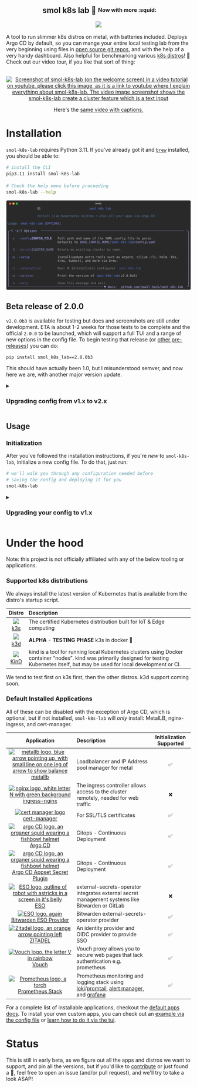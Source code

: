 <h2 align="center">
  <img
    src="https://raw.githubusercontent.com/catppuccin/catppuccin/main/assets/misc/transparent.png"
    height="30"
    width="0px"
  />
smol k8s lab 🧸 <sup><sub>Now with more :squid:</sub></sup>
</h2>

<p align="center">
  <a href="https://github.com/jessebot/smol-k8s-lab/releases">
    <img src="https://img.shields.io/github/v/release/jessebot/smol-k8s-lab?style=plastic&labelColor=484848&color=3CA324&logo=GitHub&logoColor=white">
  </a>
</p>

A tool to run slimmer k8s distros on metal, with batteries included. Deploys Argo CD by default, so you can mange your entire local testing lab from the very beginning using files in [open source git repos](), and with the help of a very handy dashboard. Also helpful for benchmarking various [k8s distros](#supported-k8s-distributions)! 💙 Check out our video tour, if you like that sort of thing:<br></br>

<p align="center">
  <a href="https://www.youtube.com/watch?v=UdOQM9n5hyU&t=0s">
    <img width="800" alt="Screenshot of smol-k8s-lab (on the welcome screen) in a video tutorial on youtube. please click this image, as it is a link to youtube where I explain everything about smol-k8s-lab. The video image screenshot shows the smol-k8s-lab create a cluster feature which is a text input" src="https://github.com/small-hack/smol-k8s-lab/assets/2389292/ee0ca93b-628e-495f-83ab-70aa9eb52295">
  </a>
</p>
<p align="center">
Here's the <a href="https://youtu.be/2E9DVJpv440?feature=shared">same video with captions.</a>
</p>


# Installation
`smol-k8s-lab` requires Python 3.11. If you've already got it and [`brew`] installed, you should be able to:

```bash
# install the CLI
pip3.11 install smol-k8s-lab

# Check the help menu before proceeding
smol-k8s-lab --help
```

<p align="center">
  <a href="https://raw.githubusercontent.com/jessebot/smol-k8s-lab/main/docs/assets/images/screenshots/help_text.svg">
      <img src="./docs/assets/images/screenshots/help_text.svg" alt="Output of smol-k8s-lab --help after cloning the directory and installing the prerequisites.">
  </a>
</p>


## Beta release of 2.0.0

`v2.0.0b3` is available for testing but docs and screenshots are still under development. ETA is about 1-2 weeks for those tests to be complete and the official `2.0.0` to be launched, which will support a full TUI and a range of new options in the config file. To begin testing that release (or [other pre-releases](https://pypi.org/project/smol_k8s_lab/2.0.0b3/#history)) you can do:

```bash
pip install smol_k8s_lab==2.0.0b3
```

This should have actually been 1.0, but I misunderstood semver, and now here we are, with another major version update.


<details>
  <summary><h3>Upgrading config from v1.x to v2.x</h3></summary>

If you've installed smol-k8s-lab prior to `v2.0.0`, please backup your old configuration, and then remove the `~/.config/smol-k8s-lab/config.yaml` (or `$XDG_CONFIG_HOME/smol-k8s-lab/config.yaml`) file entirely, then run the following:

```yaml
# this upgrades smol-k8s-lab
pip3.11 install --upgrade smol-k8s-lab

# this initializes a new configuration
smol-k8s-lab
```

The main difference between the old and new config files are for apps, we've added:

- `apps.APPNAME.description` - for adding a custom description, set it to whatever you like
- `apps.APPNAME.argo.directory_recursion` - so you can have bigger nested apps :)
- `apps.APPNAME.argo.project.destination.namespaces` - control what namespaces are allowed for a project

And we've changed:

- `apps.APPNAME.argo.ref` to `apps.APPNAME.argo.revision`
- `apps.APPNAME.argo.project_source_repos` to `apps.APPNAME.argo.project.source_repos`

And we've REMOVED:

- `apps.APPNAME.argo.part_of_app_of_apps` - this was mostly used internally, we think

Here's an example of an updated cert-manager app with the new config:

```yaml
apps:
  cert_manager:
    # ! NOTE: you currently can't set this to false. It is necessary to deploy
    # most of our supported Argo CD apps since they often have TLS enabled either
    # for pod connectivity or ingress
    enabled: true
    description: |
      [link=https://cert-manager.io/]cert-manager[/link] let's you use LetsEncrypt to generate TLS certs for all your apps with ingress.

      smol-k8s-lab supports initialization by creating two [link=https://cert-manager.io/docs/concepts/issuer/]ClusterIssuers[/link] for both staging and production using a provided email address as the account ID for acme.

    # Initialize of the app through smol-k8s-lab
    init:
      # Deploys staging and prod ClusterIssuers and prompts you for
      # cert-manager.argo.secret_keys if they were not set. Switch to false if
      # you don't want to deploy any ClusterIssuers
      enabled: true
    argo:
      secret_keys:
        # Used for letsencrypt-staging, to generate certs
        email: ""
      # git repo to install the Argo CD app from
      repo: "https://github.com/small-hack/argocd-apps"
      # path in the argo repo to point to. Trailing slash very important!
      path: "cert-manager/"
      # either the branch or tag to point at in the argo repo above
      revision: main
      # namespace to install the k8s app in
      namespace: "cert-manager"
      # recurse directories in the provided git repo
      directory_recursion: false
      # source repos for cert-manager CD App Project (in addition to argo.repo)
      project:
        source_repos:
          - https://charts.jetstack.io
        destination:
          # automatically includes the app's namespace and argocd's namespace
          namespaces:
            - kube-system
```

</details>

## Usage

### Initialization
After you've followed the installation instructions, if you're *new* to `smol-k8s-lab`,  initialize a new config file. To do that, just run:

```bash
# we'll walk you through any configuration needed before 
# saving the config and deploying it for you
smol-k8s-lab
```

<details>
  <summary><h3>Upgrading your config to v1.x</h3></summary>

If you've installed smol-k8s-lab prior to `v1.0.0`, please backup your old configuration, and then remove the `~/.config/smol-k8s-lab/config.yaml` (or `$XDG_CONFIG_HOME/smol-k8s-lab/config.yaml`) file entirely, then run the following:

```yaml
# this upgrades smol-k8s-lab
pip3.11 install --upgrade smol-k8s-lab

# this initializes a new configuration
smol-k8s-lab
```

### Adding custom Applications

You can create any application you already have an Argo CD application repo for, by following a simple application YAML schema in `~/.config/smol-k8s-lab/config.yaml` like this:

```yaml
apps:
  # name of application to create in Argo CD
  cert_manager:
    # if set to false, we ignore this app
    enabled: true
    argo:
      # secret keys to pass to Argo CD Application Set Generator
      secret_keys:
        # Used for letsencrypt-staging, to generate certs. If set to "" and cert-manager.enabled is true
        # smol-k8s-lab will prompt for this value and save it back to this file for you.
        email: ""
      # git repo to install the Argo CD app from
      repo: "https://github.com/small-hack/argocd-apps"
      # path in the argo repo to point to. Trailing slash very important!
      path: "ingress/cert-manager/"
      # either the branch or tag to point at in the argo repo above
      ref: "main"
      # namespace to install the k8s app in
      namespace: "ingress"
      # source repos for cert-manager CD App Project (in addition to cert-manager.argo.repo)
      project_source_repos:
        - https://charts.jetstack.io
```

Note: the above application, cert-manager, is already included as a default application in smol-k8s-lab :)

</details>

# Under the hood
Note: this project is not officially affiliated with any of the below tooling or applications.

### Supported k8s distributions
We always install the latest version of Kubernetes that is available from the distro's startup script.

|  Distro    |         Description              |
|:----------:|:------------------------------------------------------|
| [<img src="https://raw.githubusercontent.com/small-hack/smol-k8s-lab/main/docs/assets/images/icons/k3s_icon.ico" width="26">][k3s] <br /> [k3s] | The certified Kubernetes distribution built for IoT & Edge computing |
| [<img src="https://raw.githubusercontent.com/small-hack/smol-k8s-lab/main/docs/assets/images/icons/k3d.png" width="26">][k3d] <br /> [k3d] | **ALPHA - TESTING PHASE** k3s in docker 🐳 |
| [<img src="https://raw.githubusercontent.com/small-hack/smol-k8s-lab/main/docs/assets/images/icons/kind_icon.png" width="32">][KinD] <br /> [KinD] | kind is a tool for running local Kubernetes clusters using Docker container “nodes”. kind was primarily designed for testing Kubernetes itself, but may be used for local development or CI. |

We tend to test first on k3s first, then the other distros. k3d support coming soon.

### Default Installed Applications
All of these can be disabled with the exception of Argo CD, which is optional, but if not installed, `smol-k8s-lab` will <i>only</i> install: MetalLB, nginx-ingress, and cert-manager.

|           Application           |                      Description                      | Initialization Supported |
|:-------------------------------:|:------------------------------------------------------|:------------------------:|
| [<img src="https://raw.githubusercontent.com/small-hack/smol-k8s-lab/main/docs/assets/images/icons/metallb_icon.png" width="32px" alt="metallb logo, blue arrow pointing up, with small line on one leg of arrow to show balance">][metallb] <br /> [metallb] | Loadbalancer and IP Address pool manager for metal | ✅ |
| [<img src="https://raw.githubusercontent.com/small-hack/smol-k8s-lab/main/docs/assets/images/icons/nginx.ico" width="32px" alt="nginx logo, white letter N with green background">][ingress-nginx] <br /> [ingress-nginx] | The ingress controller allows access to the cluster remotely, needed for web traffic | ❌ |
| [<img src="https://raw.githubusercontent.com/small-hack/smol-k8s-lab/main/docs/assets/images/icons/cert-manager_icon.png" width="32px" alt="cert manager logo">][cert-manager] <br /> [cert-manager] | For SSL/TLS certificates | ✅ |
| [<img src="https://raw.githubusercontent.com/small-hack/smol-k8s-lab/main/docs/assets/images/icons/argo_icon.png" width="32" alt="argo CD logo, an organer squid wearing a fishbowl helmet">][Argo CD] <br /> [Argo CD] | Gitops - Continuous Deployment | ✅ |
| [<img src="https://raw.githubusercontent.com/small-hack/smol-k8s-lab/main/docs/assets/images/icons/argo_icon.png" width="32" alt="argo CD logo, an organer squid wearing a fishbowl helmet">][Argo CD Appset Secret Plugin] <br /> [Argo CD Appset Secret Plugin] | Gitops - Continuous Deployment | ✅ |
| [<img src="https://raw.githubusercontent.com/small-hack/smol-k8s-lab/main/docs/assets/images/icons/eso_icon.png" width="32" alt="ESO logo, outline of robot with astricks in a screen in it's belly">][ESO] <br /> [ESO] | external-secrets-operator integrates external secret management systems like Bitwarden or GitLab | ❌ |
| [<img src="https://raw.githubusercontent.com/small-hack/smol-k8s-lab/main/docs/assets/images/icons/eso_icon.png" width="32" alt="ESO logo, again">][Bitwarden ESO Provider] <br /> [Bitwarden ESO Provider] | Bitwarden external-secrets-operator provider  | ✅ |
| [<img src="https://raw.githubusercontent.com/small-hack/smol-k8s-lab/main/docs/assets/images/icons/zitadel.png" width="32" alt="Zitadel logo, an orange arrow pointing left">][ZITADEL] <br /> [ZITADEL] | An identity provider and OIDC provider to provide SSO | ✅ |
| [<img src="https://raw.githubusercontent.com/small-hack/smol-k8s-lab/main/docs/assets/images/icons/vouch.png" width="32" alt="Vouch logo, the letter V in rainbow ">][Vouch] <br /> [Vouch] | Vouch proxy allows you to secure web pages that lack authentication e.g. prometheus | ✅ |
| [<img src="https://raw.githubusercontent.com/small-hack/smol-k8s-lab/main/docs/assets/images/icons/prometheus.png" width="32" alt="Prometheus logo, a torch">][Prometheus Stack] <br /> [Prometheus Stack] | Prometheus monitoring and logging stack using [loki]/[promtail], [alert manager], and [grafana]  | ✅ |

For a complete list of installable applications, checkout the [default apps docs](https://small-hack.github.io/smol-k8s-lab/k8s_apps/argocd/). To install your own custom apps, you can check out an [example via the config file](https://small-hack.github.io/smol-k8s-lab/config_file/#applications) or [learn how to do it via the tui](https://small-hack.github.io/smol-k8s-lab/tui/apps_screen/#adding-new-applications).


# Status
This is still in early beta, as we figure out all the apps and distros we want to support, and pin all the versions, but if you'd like to [contribute](./CONTRIBUTING.md) or just found a :bug:, feel free to open an issue (and/or pull request), and we'll try to take a look ASAP!

<!-- k8s distro link references -->
[k3s]: https://k3s.io/
[k3d]: https://k3d.io/
[KinD]: https://kind.sigs.k8s.io/

<!-- k8s optional apps link references -->
[ESO]: https://external-secrets.io/v0.8.1/
[alert manager]: https://prometheus.io/docs/alerting/latest/alertmanager/
[Argo CD]:https://argo-cd.readthedocs.io/en/latest/
[Argo CD Appset Secret Plugin]: https://github.com/jessebot/argocd-appset-secret-plugin/
[cert-manager]: https://cert-manager.io/docs/
[cilium]: https://github.com/cilium/cilium/tree/v1.14.1/install/kubernetes/cilium
[Bitwarden ESO Provider]: https://github.com/jessebot/bitwarden-eso-provider
[grafana]: https://grafana.com/
[ingress-nginx]: https://github.io/kubernetes/ingress-nginx
[k8tz]: https://github.com/small-hack/argocd-apps/tree/main/alpha/k8tz
[k8up]: https://k8up.io
[Kyverno]: https://github.com/kyverno/kyverno/
[kepler]: https://github.com/sustainable-computing-io/kepler-helm-chart/tree/main/chart/kepler
[Local Path Provisioner]: https://github.com/rancher/local-path-provisioner
[loki]: https://grafana.com/oss/loki/
[Mastodon]: https://joinmastodon.org/
[matrix]: https://matrix.org/
[metallb]: https://github.io/metallb/metallb "metallb"
[minio]: https://min.io/
[Nextcloud]: https://github.com/nextcloud/helm
[Prometheus Stack]: https://github.com/small-hack/argocd-apps/tree/main/prometheus
[promtail]: https://grafana.com/docs/loki/latest/send-data/promtail/
[Vouch]: https://github.com/jessebot/vouch-helm-chart
[ZITADEL]: https://github.com/zitadel/zitadel-charts/tree/main

<!-- k8s tooling reference -->
[`brew`]: https://brew.sh
[k9s]: https://k9scli.io/topics/install/
[restic]: https://restic.readthedocs.io/en/stable/

